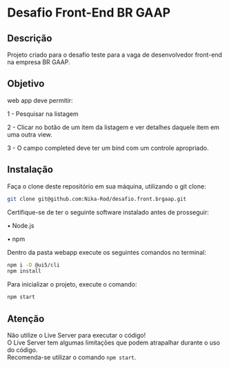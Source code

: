 # Desafio Front-End BR GAAP

## Descrição

Projeto criado para o desafio teste para a vaga de desenvolvedor front-end na empresa BR GAAP.

## Objetivo

web app deve permitir:

1 - Pesquisar na listagem

2 - Clicar no botão de um item da listagem e ver detalhes daquele item em uma outra view.

3 - O campo completed deve ter um bind com um controle apropriado. 

## Instalação
Faça o clone deste repositório em sua máquina, utilizando o git clone:

```bash
git clone git@github.com:Nika-Rod/desafio.front.brgaap.git 
```

Certifique-se de ter o seguinte software instalado antes de prosseguir:

• Node.js

• npm

Dentro da pasta webapp execute os seguintes comandos no terminal:

```bash
npm i -D @ui5/cli
npm install
```

Para inicializar o projeto, execute o comando:

```bash
npm start
```

## Atenção

Não utilize o Live Server para executar o código! <br> O Live Server tem algumas limitações que podem atrapalhar durante o uso do código. <br>
Recomenda-se utilizar o comando `npm start`.
